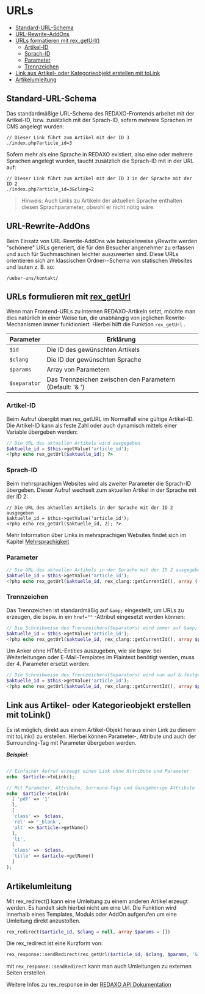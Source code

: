 # URLs

* [Standard-URL-Schema](#standard-url-schema)
* [URL-Rewrite-AddOns](#rewrite)
* [URLs formatieren mit rex_getUrl()](#rex-get-url)
  + [Artikel-ID](#artikel-id)
  + [Sprach-ID](#sprach-id)
  + [Parameter](#parameter)
  + [Trennzeichen](#trennzeichen)
* [Link aus Artikel- oder Kategorieobjekt erstellen mit toLink](#toLink)
* [Artikelumleitung](#umleitung)

<a name="standard-url-schema"></a>

## Standard-URL-Schema

Das standardmäßige URL-Schema des REDAXO-Frontends arbeitet mit der Artikel-ID, bzw. zusätzlich mit der Sprach-ID, sofern mehrere Sprachen im CMS angelegt wurden:

``` 
// Dieser Link führt zum Artikel mit der ID 3
./index.php?article_id=3
```

Sofern mehr als eine Sprache in REDAXO existiert, also eine oder mehrere Sprachen angelegt wurden, taucht zusätzlich die Sprach-ID mit in der URL auf:

``` 
// Dieser Link führt zum Artikel mit der ID 3 in der Sprache mit der ID 2
./index.php?article_id=3&clang=2
```

> Hinweis: Auch Links zu Artikeln der aktuellen Sprache enthalten diesen Sprachparameter, obwohl er nicht nötig wäre.

<a name="rewrite"></a>

## URL-Rewrite-AddOns

Beim Einsatz von URL-Rewrite-AddOns wie beispielsweise yRewrite werden "schönere" URLs generiert, die für den Besucher angenehmer zu erfassen und auch für Suchmaschinen leichter auszuwerten sind. Diese URLs orientieren sich am klassischen Ordner--Schema von statischen Websites und lauten z. B. so:

``` 
/ueber-uns/kontakt/
```

<a name="rex-get-url"></a>

## URLs formulieren mit [rex_getUrl](https://redaxo.org/api/master/source-function-rex_getUrl.html#9-55)

Wenn man Frontend-URLs zu internen REDAXO-Artikeln setzt, möchte man dies natürlich in einer Weise tun, die unabhängig von jeglichen Rewrite-Mechanismen immer funktioniert. Hierbei hilft die Funktion `rex_getUrl` .

| Parameter    | Erklärung                                                    |
|--------------|--------------------------------------------------------------|
| `$id` | Die ID des gewünschten Artikels                                     |
| `$clang` | Die ID der gewünschten Sprache                                   |
| `$params` | Array von Parametern                                            |
| `$separator` | Das Trennzeichen zwischen den Parametern (Default: '&amp; ') |

<a name="artikel-id"></a>

### Artikel-ID

Beim Aufruf übergibt man rex_getURL im Normalfall eine gültige Artikel-ID. Die Artikel-ID kann als feste Zahl oder auch dynamisch mittels einer Variable übergeben werden:

``` php
// Die URL des aktuellen Artikels wird ausgegeben
$aktuelle_id = $this->getValue('article_id');
<?php echo rex_getUrl($aktuelle_id); ?>
```

<a name="sprach-id"></a>

### Sprach-ID

Beim mehrsprachigen Websites wird als zweiter Parameter die Sprach-ID übergeben. Dieser Aufruf wechselt zum aktuellen Artikel in der Sprache mit der ID 2:

``` 
// Die URL des aktuellen Artikels in der Sprache mit der ID 2 ausgegeben
$aktuelle_id = $this->getValue('article_id');
<?php echo rex_getUrl($aktuelle_id, 2); ?>
```

Mehr Information über Links in mehrsprachigen Websites findet sich im Kapitel [Mehrsprachigkeit](/{{path}}/{{version}}/mehrsprachigkeit)

<a name="parameter"></a>

### Parameter

``` php
// Die URL des aktuellen Artikels in der Sprache mit der ID 2 ausgegeben
$aktuelle_id = $this->getValue('article_id');
<?php echo rex_getUrl($aktuelle_id, rex_clang::getCurrentId(), array ('chapters' => 2, 'page' => 3) ); ?>
```

<a name="trennzeichen"></a>

### Trennzeichen

Das Trennzeichen ist standardmäßig auf `&amp;` eingestellt, um URLs zu erzeugen, die bspw. in ein `href=""` -Attribut eingesetzt werden können:

``` php
// Die Schreibweise des Trennzeichens(Separators) wird immer auf &amp; festgelegt
$aktuelle_id = $this->getValue('article_id');
<?php echo rex_getUrl($aktuelle_id, rex_clang::getCurrentId(), array $params = [], '&amp;'); ?>
```

Um Anker ohne HTML-Entities auszugeben, wie sie bspw. bei Weiterleitungen oder E-Mail-Templates im Plaintext benötigt werden, muss der 4. Parameter ersetzt werden:

``` php
// Die Schreibweise des Trennzeichens(Separators) wird nun auf & festgelegt
$aktuelle_id = $this->getValue('article_id');
<?php echo rex_getUrl($aktuelle_id, rex_clang::getCurrentId(), array $params = [], '&'); ?>
```

<a name="tolink"></a>

## Link aus Artikel- oder Kategorieobjekt erstellen mit toLink()

Es ist möglich, direkt aus einem Artikel-Objekt heraus einen Link zu diesem mit toLink() zu erstellen. Hierbei können Parameter-, Attribute und auch der Surrounding-Tag mit Parameter übergeben werden.

***Beispiel:***

``` php

// Einfacher Aufruf erzeugt einen Link ohne Attribute und Parameter
echo  $article->toLink();
```

``` php
// Mit Parameter, Attribute, Surround-Tags und dazugehörige Attribute
echo  $article->toLink(
  [ 'pdf' => '1'
  ],
  [
  'class' =>  $class,
  'rel' => '_blank',
  'alt' => $article->getName()
  ],
  'li',
  [
  'class' =>  $class,
  'title' => $article->getName()
  ]
);

```

<a name="umleitung"></a>

## Artikelumleitung

Mit rex_redirect() kann eine Umleitung zu einem anderen Artikel erzeugt werden. Es handelt sich hierbei nicht um eine Url. Die Funktion wird innerhalb eines Templates, Moduls oder AddOn aufgerufen um eine Umleitung direkt anzustoßen.

``` php
rex_redirect($article_id, $clang = null, array $params = [])
```

Die rex_redirect ist eine Kurzform von:

``` php
rex_response::sendRedirect(rex_getUrl($article_id, $clang, $params, '&'));

```

mit `rex_response::sendRedirect` kann man auch Umleitungen zu externen Seiten erstellen.

Weitere Infos zu rex_response in der [REDAXO API Dokumentation](https://redaxo.org/api/master/class-rex_response.html)
